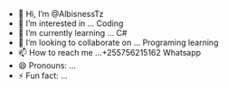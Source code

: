 - 👋 Hi, I’m @AlbisnessTz
- 👀 I’m interested in ... Coding 
- 🌱 I’m currently learning ... C#
- 💞️ I’m looking to collaborate on ... Programing learning 
- 📫 How to reach me ...+255756215162 Whatsapp 
- 😄 Pronouns: ...
- ⚡ Fun fact: ...

<!---
AlbisnessTz/AlbisnessTz is a ✨ special ✨ repository because its `README.md` (this file) appears on your GitHub profile.
You can click the Preview link to take a look at your changes.
--->
